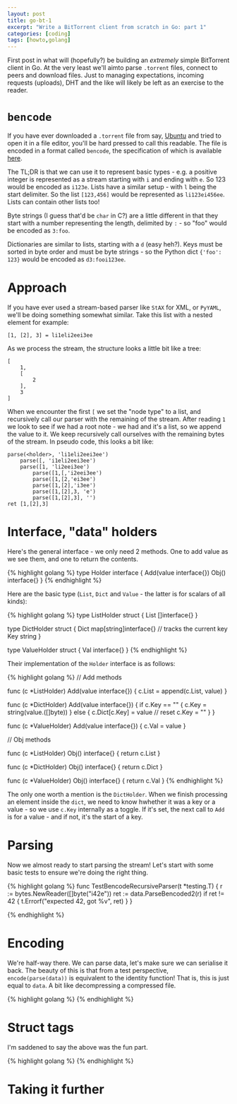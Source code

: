 ```yaml
---
layout: post
title: go-bt-1
excerpt: "Write a BitTorrent client from scratch in Go: part 1"
categories: [coding]
tags: [howto,golang]
---
```


First post in what will (hopefully?) be building an *extremely* simple BitTorrent client in Go. At the very least we'll aimto parse `.torrent` files, connect to peers and download files. Just to managing expectations, incoming requests (uploads), DHT and the like will likely be left as an exercise to the reader.

# `bencode`

If you have ever downloaded a `.torrent` file from say, [Ubuntu](https://ubuntu.com/download/alternative-downloads#bit-torrent) and tried to open it in a file editor, you'll be hard pressed to call this readable. The file is encoded in a format called `bencode`, the specification of which is available [here](https://wiki.theory.org/BitTorrentSpecification#Bencoding).

The TL;DR is that we can use it to represent basic types - e.g. a positive integer is represented as a stream starting with `i` and ending with `e`. So 123 would be encoded as `i123e`. Lists have a similar setup - with `l` being the start delimiter. So the list `[123,456]` would be represented as `li123ei456ee`. Lists can contain other lists too!

Byte strings (I guess that'd be `char` in C?) are a little different in that they start with a number representing the length, delimited by `:` - so "foo" would be encoded as `3:foo`.

Dictionaries are similar to lists, starting with a `d` (easy heh?). Keys must be sorted in byte order and must be byte strings - so the Python dict `{'foo': 123}` would be encoded as `d3:fooi123ee`.

# Approach

If you have ever used a stream-based parser like `StAX` for XML, or `PyYAML`, we'll be doing something somewhat similar. Take this list with a nested element for example:

```
[1, [2], 3] = li1eli2eei3ee
```

As we process the stream, the structure looks a little bit like a tree:

```
[
    1,
    [
        2
    ],
    3
]
```

When we encounter the first `[` we set the "node type" to a list, and recursively call our parser with the remaining of the stream. After reading `1` we look to see if we had a root note - we had and it's a list, so we append the value to it. We keep recursively call ourselves with the remaining bytes of the stream. In pseudo code, this looks a bit like:

```
parse(<holder>, 'li1eli2eei3ee')
    parse([, 'i1eli2eei3ee')
    parse([1, 'li2eei3ee')
        parse([1,[,'i2eei3ee')
        parse([1,[2,'ei3ee')
        parse([1,[2],'i3ee')
        parse([1,[2],3, 'e')
        parse([1,[2],3], '')
ret [1,[2],3]
```

# Interface, "data" holders

Here's the general interface - we only need 2 methods. One to add value as we see them, and one to return the contents.

{% highlight golang %}
type Holder interface {
	Add(value interface{})
	Obj() interface{}
}
{% endhighlight %}

Here are the basic type (`List`, `Dict` and `Value` - the latter is for scalars of all kinds):

{% highlight golang %}
type ListHolder struct {
	List []interface{}
}

type DictHolder struct {
	Dict map[string]interface{}
	// tracks the current key
	Key string
}

type ValueHolder struct {
	Val interface{}
}
{% endhighlight %}

Their implementation of the `Holder` interface is as follows:

{% highlight golang %}
// Add methods

func (c *ListHolder) Add(value interface{}) {
	c.List = append(c.List, value)
}

func (c *DictHolder) Add(value interface{}) {
	if c.Key == "" {
		c.Key = string(value.([]byte))
	} else {
		c.Dict[c.Key] = value
		// reset
		c.Key = ""
	}
}

func (c *ValueHolder) Add(value interface{}) {
	c.Val = value
}

// Obj methods

func (c *ListHolder) Obj() interface{} {
	return c.List
}

func (c *DictHolder) Obj() interface{} {
	return c.Dict
}

func (c *ValueHolder) Obj() interface{} {
	return c.Val
}
{% endhighlight %}

The only one worth a mention is the `DictHolder`. When we finish processing an element inside the `dict`, we need to know hwhether it was a key or a value - so we use `c.Key` internally as a toggle. If it's set, the next call to `Add` is for a value - and if not, it's the start of a key.

# Parsing

Now we almost ready to start parsing the stream! Let's start with some basic tests to ensure we're doing the right thing.

{% highlight golang %}
func TestBencodeRecursiveParser(t *testing.T) {
	r := bytes.NewReader([]byte("i42e"))
	ret := data.ParseBencoded2(r)
	if ret != 42 {
		t.Errorf("expected 42, got %v", ret)
	}
}

{% endhighlight %}


# Encoding

We're half-way there. We can parse data, let's make sure we can serialise it back. The beauty of this is that from a test perspective, `encode(parse(data))` is equivalent to the identity function! That is, this is just equal to `data`. A bit like decompressing a compressed file.

{% highlight golang %}
{% endhighlight %}

# Struct tags

I'm saddened to say the above was the fun part. 

{% highlight golang %}
{% endhighlight %}

# Taking it further
